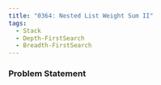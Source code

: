 ```yaml
---
title: "0364: Nested List Weight Sum II"
tags:
  - Stack
  - Depth-FirstSearch
  - Breadth-FirstSearch
---
```

### Problem Statement

